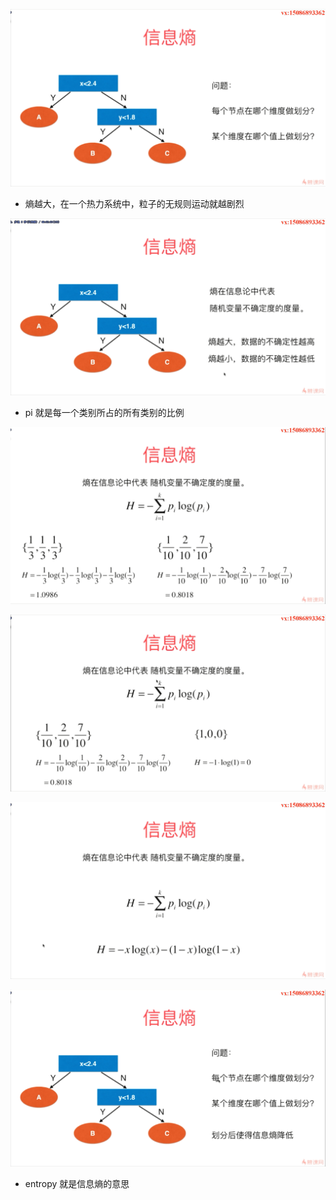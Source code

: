 ![1571752603967](assets/1571752603967.png)

- 熵越大，在一个热力系统中，粒子的无规则运动就越剧烈

![1571752851385](assets/1571752851385.png)

- pi 就是每一个类别所占的所有类别的比例

![1571753105387](assets/1571753105387.png)

![1571753176477](assets/1571753176477.png)

![1571753220541](assets/1571753220541.png)

![1571753787364](assets/1571753787364.png)

- entropy 就是信息熵的意思

